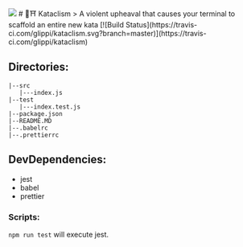 <img src="https://github.com/glippi/kataclism/blob/master/kataclysm.svg" />
# 🥋⛩️ Kataclism
> A violent upheaval that causes your terminal to scaffold an entire new kata
[![Build Status](https://travis-ci.com/glippi/kataclism.svg?branch=master)](https://travis-ci.com/glippi/kataclism)


## Directories:

```
|--src
   |---index.js
|--test
   |---index.test.js
|--package.json
|--README.MD
|--.babelrc
|--.prettierrc
```

## DevDependencies:

- jest
- babel
- prettier

### Scripts:

`npm run test` will execute jest.
